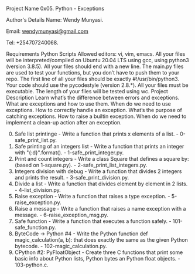 Project Name
0x05. Python - Exceptions

Author's Details
Name: Wendy Munyasi.

Email: wendymunyasi@gmail.com

Tel: +254707240068.

Requirements
Python Scripts
Allowed editors: vi, vim, emacs.
All your files will be interpreted/compiled on Ubuntu 20.04 LTS using gcc, using python3 (version 3.8.5).
All your files should end with a new line.
The main.py files are used to test your functions, but you don’t have to push them to your repo.
The first line of all your files should be exactly #!/usr/bin/python3.
Your code should use the pycodestyle (version 2.8.*).
All your files must be executable.
The length of your files will be tested using wc.
Project Description
Learn what’s the difference between errors and exceptions. What are exceptions and how to use them. When do we need to use exceptions. How to correctly handle an exception. What’s the purpose of catching exceptions. How to raise a builtin exception. When do we need to implement a clean-up action after an exception.

0. Safe list printinge - Write a function that prints x elements of a list. - 0-safe_print_list.py.
1. Safe printing of an integers list - Write a function that prints an integer with "{:d}".format(). - 1-safe_print_integer.py.
2. Print and count integers - Write a class Square that defines a square by: (based on 1-square.py). - 2-safe_print_list_integers.py.
3. Integers division with debug - Write a function that divides 2 integers and prints the result. - 3-safe_print_division.py.
4. Divide a list - Write a function that divides element by element in 2 lists. - 4-list_division.py.
5. Raise exception - Write a function that raises a type exception. - 5-raise_exception.py.
6. Raise a message - Write a function that raises a name exception with a message. - 6-raise_exception_msg.py.
8. Safe function - Write a function that executes a function safely. - 101-safe_function.py.
9. ByteCode -> Python #4 - Write the Python function def magic_calculation(a, b): that does exactly the same as the given Python bytecode. - 102-magic_calculation.py.
10. CPython #2: PyFloatObject - Create three C functions that print some basic info about Python lists, Python bytes an Python float objects. -  103-python.c.
